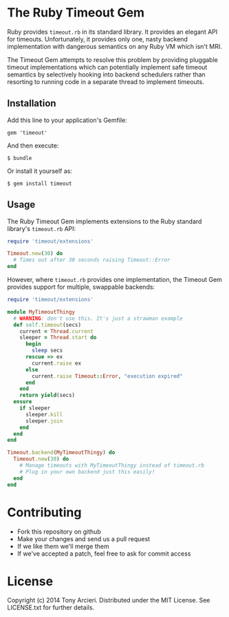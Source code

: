 The Ruby Timeout Gem
====================

Ruby provides `timeout.rb` in its standard library. It provides an elegant API
for timeouts. Unfortunately, it provides only one, nasty backend
implementation with dangerous semantics on any Ruby VM which isn't MRI.

The Timeout Gem attempts to resolve this problem by providing pluggable timeout
implementations which can potentially implement safe timeout semantics by
selectively hooking into backend schedulers rather than resorting to running
code in a separate thread to implement timeouts.

## Installation

Add this line to your application's Gemfile:

    gem 'timeout'

And then execute:

    $ bundle

Or install it yourself as:

    $ gem install timeout

## Usage

The Ruby Timeout Gem implements extensions to the Ruby standard library's
`timeout.rb` API:

```ruby
require 'timeout/extensions'

Timeout.new(30) do
  # Times out after 30 seconds raising Timeout::Error
end
```

However, where `timeout.rb` provides one implementation, the Timeout Gem
provides support for multiple, swappable backends:

```ruby
require 'timeout/extensions'

module MyTimeoutThingy
  # WARNING: don't use this. It's just a strawman example
  def self.timeout(secs)
    current = Thread.current
    sleeper = Thread.start do
      begin
        sleep secs
      rescue => ex
        current.raise ex
      else
        current.raise Timeout::Error, "execution expired" 
      end
    end
    return yield(secs)
  ensure
    if sleeper
      sleeper.kill
      sleeper.join
    end
  end
end

Timeout.backend(MyTimeoutThingy) do
  Timeout.new(30) do
    # Manage timeouts with MyTimeoutThingy instead of timeout.rb
    # Plug in your own backend just this easily!
  end
end
```

# Contributing

* Fork this repository on github
* Make your changes and send us a pull request
* If we like them we'll merge them
* If we've accepted a patch, feel free to ask for commit access

# License

Copyright (c) 2014 Tony Arcieri. Distributed under the MIT License. See
LICENSE.txt for further details.
